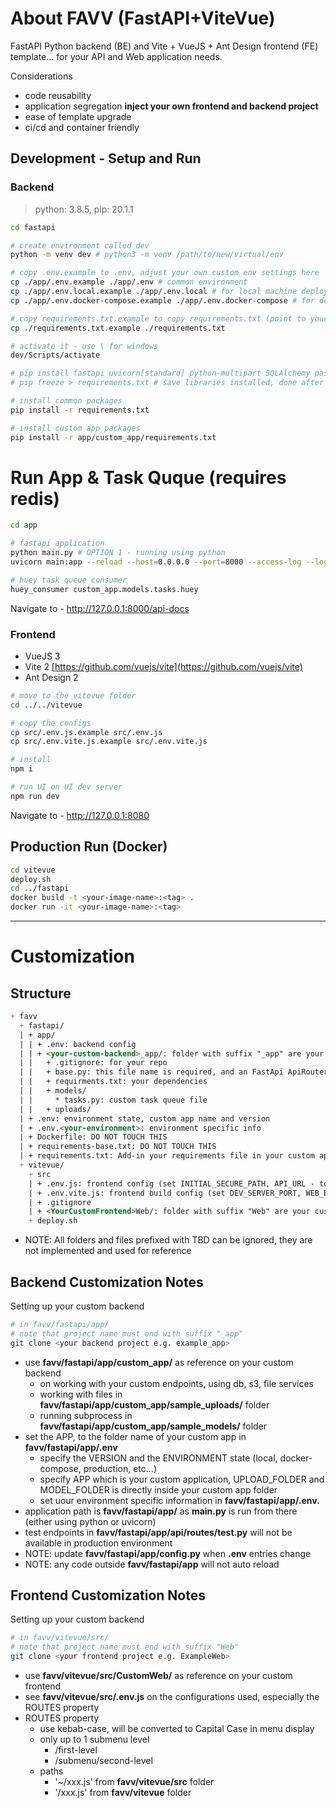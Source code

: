 # About FAVV (FastAPI+ViteVue)

FastAPI Python backend (BE) and Vite + VueJS + Ant Design frontend (FE) template... for your API and Web application needs.

Considerations
- code reusability
- application segregation **inject your own frontend and backend project**
- ease of template upgrade 
- ci/cd and container friendly

## Development - Setup and Run

### Backend

> python: 3.8.5, pip: 20.1.1

```bash
cd fastapi

# create environment called dev
python -m venv dev # python3 -m venv /path/to/new/virtual/env

# copy .env.example to .env, adjust your own custom env settings here
cp ./app/.env.example ./app/.env # common environment
cp ./app/.env.local.example ./app/.env.local # for local machine deployment
cp ./app/.env.docker-compose.example ./app/.env.docker-compose # for docker compose deployment

# copy requirements.txt.example to copy requirements.txt (point to your own custom requirements.txt inside)
cp ./requirements.txt.example ./requirements.txt

# activate it - use \ for windows
dev/Scripts/activate

# pip install fastapi uvicorn[standard] python-multipart SQLAlchemy passlib[bcrypt] python-jose[cryptography] boto3 pymongo redis 
# pip freeze > requirements.txt # save libraries installed, done after each pip install

# install common packages
pip install -r requirements.txt

# install custom app packages
pip install -r app/custom_app/requirements.txt
```

# Run App & Task Quque (requires redis)

```bash
cd app

# fastapi application
python main.py # OPTION 1 - running using python
uvicorn main:app --reload --host=0.0.0.0 --port=8000 --access-log --log-level=debug --header server:none # OPTION 2 - running uvicorn

# huey task queue consumer 
huey_consumer custom_app.models.tasks.huey

```

Navigate to - http://127.0.0.1:8000/api-docs

### Frontend

- VueJS 3
- Vite 2 [https://github.com/vuejs/vite](https://github.com/vuejs/vite)
- Ant Design 2

```bash
# move to the vitevue folder
cd ../../vitevue

# copy the configs
cp src/.env.js.example src/.env.js
cp src/.env.vite.js.example src/.env.vite.js

# install
npm i

# run UI on UI dev server
npm run dev
```

Navigate to - http://127.0.0.1:8080

## Production Run (Docker)

```bash
cd vitevue
deploy.sh
cd ../fastapi
docker build -t <your-image-name>:<tag> .
docker run -it <your-image-name>:<tag>
```

---

# Customization

## Structure

```md
+ favv
  + fastapi/
  | + app/
  | | + .env: backend config
  | | + <your-custom-backend>_app/: folder with suffix "_app" are your custom backend code, models, uploads (your backend repo)
  | |   + .gitignore: for your repo
  | |   + base.py: this file name is required, and an FastApi ApiRouter of the name router_<your-custom-backend>_app is needed
  | |   + requirments.txt: your dependencies
  | |   + models/ 
  | |     * tasks.py: custom task queue file
  | |   + uploads/
  | + .env: environment state, custom app name and version
  | + .env.<your-environment>: environment specific info
  | + Dockerfile: DO NOT TOUCH THIS
  | + requirements-base.txt: DO NOT TOUCH THIS 
  | + requirements.txt: Add-in your requirements file in your custom app here...  
  + vitevue/
    + src
    | + .env.js: frontend config (set INITIAL_SECURE_PATH, API_URL - to API server, ROUTES here)
    | + .env.vite.js: frontend build config (set DEV_SERVER_PORT, WEB_BASEPATH here)
    | + .gitignore
    | + <YourCustomFrontend>Web/: folder with suffix "Web" are your custom frontend code (your frontend repo)
    + deploy.sh
```

- NOTE: All folders and files prefixed with TBD can be ignored, they are not implemented and used for reference

## Backend Customization Notes

Setting up your custom backend

```bash
# in favv/fastapi/app/
# note that project name must end with suffix "_app"
git clone <your backend project e.g. example_app>
```

- use **favv/fastapi/app/custom_app/** as reference on your custom backend
  - on working with your custom endpoints, using db, s3, file services
  - working with files in **favv/fastapi/app/custom_app/sample_uploads/** folder
  - running subprocess in **favv/fastapi/app/custom_app/sample_models/** folder
- set the APP, to the folder name of your custom app in **favv/fastapi/app/.env**
  - specify the VERSION and the ENVIRONMENT state (local, docker-compose, production, <your-environment-name> etc...)
  - specify APP which is your custom application, UPLOAD_FOLDER and MODEL_FOLDER is directly inside your custom app folder
  - set uour environment specific information in **favv/fastapi/app/.env.<your-environment-name>**
- application path is **favv/fastapi/app/** as **main.py** is run from there (either using python or uvicorn)
- test endpoints in **favv/fastapi/app/api/routes/test.py** will not be available in production environment
- NOTE: update **favv/fastapi/app/config.py** when **.env** entries change
- NOTE: any code outside **favv/fastapi/app** will not auto reload

## Frontend Customization Notes
Setting up your custom backend

```bash
# in favv/vitevue/src/
# note that project name must end with suffix "Web"
git clone <your frontend project e.g. ExampleWeb>
```

- use **favv/vitevue/src/CustomWeb/** as reference on your custom frontend
- see **favv/vitevue/src/.env.js** on the configurations used, especially the ROUTES property
- ROUTES property
  - use kebab-case, will be converted to Capital Case in menu display
  - only up to 1 submenu level
    - /first-level
    - /submenu/second-level
  - paths
    - '~/xxx.js' from **favv/vitevue/src** folder
    - '/xxx.js' from **favv/vitevue** folder
